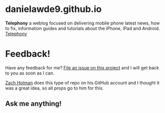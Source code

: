 # danielawde9.github.io

**Telephony** a weblog focused on delivering mobile phone latest news, how to fix, information guides and tutorials about the iPhone, iPad and Android.
[Telephony](danielawde9.github.io)

# Feedback!

Have any feedback for me? [File an issue on this project](https://github.com/danielawde9/danielawde9.github.io/issues/new) and I will get back to you as soon as I can.

[Zach Holman](http://zachholman.com/) does this type of repo on his GitHub account and I thought it was a great idea, so all props go to him for this.

## Ask me anything!